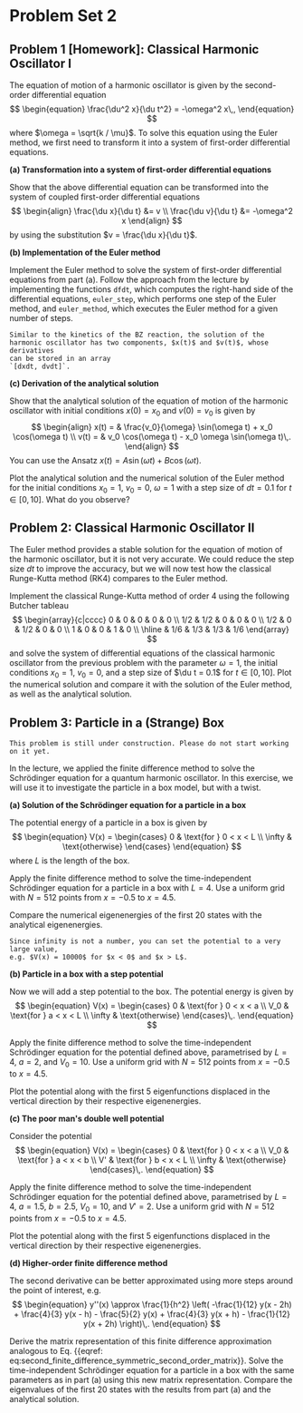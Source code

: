# Problem Set 2

## Problem 1 [Homework]: Classical Harmonic Oscillator I

<!--- ANCHOR: aufgabe_1 --->
The equation of motion of a harmonic oscillator is given by the second-order 
differential equation
$$
\begin{equation}
    \frac{\du^2 x}{\du t^2} = -\omega^2 x\,,
\end{equation}
$$
where $\omega = \sqrt{k / \mu}$. To solve this equation using the Euler method,
we first need to transform it into a system of first-order differential equations.

**(a) Transformation into a system of first-order differential equations**

Show that the above differential equation can be transformed into the system of
coupled first-order differential equations
$$
\begin{align}
    \frac{\du x}{\du t} &= v \\
    \frac{\du v}{\du t} &= -\omega^2 x
\end{align}
$$
by using the substitution $v = \frac{\du x}{\du t}$.

**(b) Implementation of the Euler method**

Implement the Euler method to solve the system of first-order 
differential equations from part (a). Follow the approach from the lecture 
by implementing the functions `dfdt`, which computes the right-hand side 
of the differential equations, `euler_step`, which performs one step of the 
Euler method, and `euler_method`, which executes the Euler method 
for a given number of steps.

```admonish tip title="Tip"
Similar to the kinetics of the BZ reaction, the solution of the 
harmonic oscillator has two components, $x(t)$ and $v(t)$, whose derivatives 
can be stored in an array 
`[dxdt, dvdt]`.
```

<!-- 
Lösung:
```python
{{include ../codes/02-differential_equations/exercise_02.py:exercise_01_b}}
```
-->

**(c) Derivation of the analytical solution**

Show that the analytical solution of the equation of motion of the harmonic oscillator
with initial conditions $x(0) = x_0$ and $v(0) = v_0$ is given by
$$
\begin{align}
    x(t) = & \frac{v_0}{\omega} \sin(\omega t) + x_0 \cos(\omega t) \\
    v(t) = & v_0 \cos(\omega t) - x_0 \omega \sin(\omega t)\,.
\end{align}
$$
You can use the Ansatz $x(t) = A \sin(\omega t) + B \cos(\omega t)$.

Plot the analytical solution and the numerical solution of the Euler method for
the initial conditions $x_0 = 1$, $v_0 = 0$, $\omega = 1$ with a step size of $dt = 0.1$
for $t \in [0, 10]$. What do you observe?

<!-- 
Lösung:
```python
{{include ../codes/02-differential_equations/exercise_02.py:exercise_01_c}}
```
-->

<!--- ANCHOR_END: aufgabe_1 --->

## Problem 2: Classical Harmonic Oscillator II

The Euler method provides a stable solution for the equation of motion 
of the harmonic oscillator, but it is not very accurate. We could reduce 
the step size $dt$ to improve the accuracy, but we will now test how the classical
Runge-Kutta method (RK4) compares to the Euler method.

Implement the classical Runge-Kutta method of order 4 using the following
Butcher tableau
$$
  \begin{array}{c|cccc}
    0 & 0 & 0 & 0 & 0 \\
    1/2 & 1/2 & 0 & 0 & 0 \\
    1/2 & 0 & 1/2 & 0 & 0 \\
    1 & 0 & 0 & 1 & 0 \\ \hline
      & 1/6 & 1/3 & 1/3 & 1/6
  \end{array}
$$
and solve the system of differential equations of the classical harmonic oscillator
from the previous problem with the parameter $\omega = 1$, the initial conditions
$x_0 = 1$, $v_0 = 0$, and a step size of $\du t = 0.1$ for $t \in [0, 10]$. Plot the 
numerical solution and compare it with the solution of the Euler method, as well as the
analytical solution.

<!-- 
Lösung:
```python
{{include ../codes/02-differential_equations/exercise_02.py:exercise_02}}
```
-->

<!--- ANCHOR_END: aufgabe_2 --->


## Problem 3: Particle in a (Strange) Box

<!--- ANCHOR: aufgabe_3 --->

```admonish warning title="Warning"
This problem is still under construction. Please do not start working on it yet.
```

In the lecture, we applied the finite difference method to solve the
Schrödinger equation for a quantum harmonic oscillator. In this exercise, we will
use it to investigate the particle in a box model, but with a twist.

**(a) Solution of the Schrödinger equation for a particle in a box**

The potential energy of a particle in a box is given by
$$
\begin{equation}
    V(x) = \begin{cases}
        0 & \text{for } 0 < x < L \\
        \infty & \text{otherwise}
    \end{cases}
\end{equation}
$$
where $L$ is the length of the box. 

Apply the finite difference method to solve the time-independent
Schrödinger equation for a particle in a box with $L = 4$.
Use a uniform grid with $N = 512$ points from $x = -0.5$ to $x = 4.5$.

Compare the numerical eigenenergies of the first 20 states with the analytical
eigenenergies.

```admonish tip title="Hint"
Since infinity is not a number, you can set the potential to a very large value,
e.g. $V(x) = 10000$ for $x < 0$ and $x > L$.
```

**(b) Particle in a box with a step potential**

Now we will add a step potential to the box. The potential energy is given by
$$
\begin{equation}
    V(x) = \begin{cases}
        0 & \text{for } 0 < x < a \\
        V_0 & \text{for } a < x < L \\
        \infty & \text{otherwise}
    \end{cases}\,.
\end{equation}
$$

Apply the finite difference method to solve the time-independent
Schrödinger equation for the potential defined above,
parametrised by $L = 4$, $a = 2$, and $V_0 = 10$. 
Use a uniform grid with $N = 512$ points from $x = -0.5$ to $x = 4.5$.

Plot the potential along with the first 5 eigenfunctions
displaced in the vertical direction by their respective eigenenergies.

**(c) The poor man's double well potential**

Consider the potential
$$
\begin{equation}
    V(x) = \begin{cases}
        0 & \text{for } 0 < x < a \\
        V_0 & \text{for } a < x < b \\
        V' & \text{for } b < x < L \\
        \infty & \text{otherwise}
    \end{cases}\,.
\end{equation}
$$

Apply the finite difference method to solve the time-independent
Schrödinger equation for the potential defined above,
parametrised by $L = 4$, $a = 1.5$, $b = 2.5$, $V_0 = 10$, and $V' = 2$.
Use a uniform grid with $N = 512$ points from $x = -0.5$ to $x = 4.5$.

Plot the potential along with the first 5 eigenfunctions
displaced in the vertical direction by their respective eigenenergies.

**(d) Higher-order finite difference method**

The second derivative can be better approximated using more steps 
around the point of interest, e.g.
$$
\begin{equation}
  y''(x) \approx \frac{1}{h^2} \left( 
    -\frac{1}{12} y(x - 2h) 
    + \frac{4}{3} y(x - h) 
    - \frac{5}{2} y(x) 
    + \frac{4}{3} y(x + h) 
    - \frac{1}{12} y(x + 2h)
\right)\,.
\end{equation}
$$

Derive the matrix representation of this finite difference approximation
analogous to Eq. {{eqref: eq:second_finite_difference_symmetric_second_order_matrix}}.
Solve the time-independent Schrödinger equation for a particle in a box 
with the same parameters as in part (a) using this new matrix representation.
Compare the eigenvalues of the first 20 states with the results from part (a) 
and the analytical solution.

